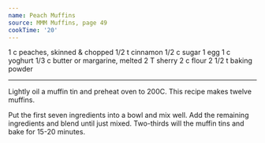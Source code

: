 ```yaml
---
name: Peach Muffins
source: MMM Muffins, page 49
cookTime: '20'
---
```


1 c peaches, skinned & chopped
1/2 t cinnamon
1/2 c sugar
1 egg
1 c yoghurt
1/3 c butter or margarine, melted
2 T sherry
2 c flour
2 1/2 t baking powder

---

Lightly oil a muffin tin and preheat oven to 200C.  This recipe makes twelve muffins.

Put the first seven ingredients into a bowl and mix well.  Add the remaining ingredients and blend until just mixed.  Two-thirds will the muffin tins and bake for 15-20 minutes.

